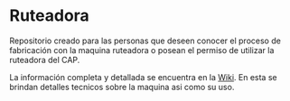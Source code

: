 # Ruteadora
Repositorio creado para las personas que deseen conocer el proceso de fabricación con la maquina ruteadora o posean el permiso de utilizar la ruteadora del CAP. 

La información completa y detallada se encuentra en la [Wiki](https://github.com/cap-repositories/Ruteadora/wiki). En esta se brindan detalles tecnicos sobre la maquina asi como su uso.